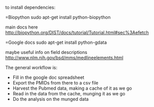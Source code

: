 
to install dependencies:

=Biopython
sudo apt-get install python-biopython

main docs here
http://biopython.org/DIST/docs/tutorial/Tutorial.html#sec%3Aefetch

=Google docs
sudo apt-get install python-gdata



maybe useful info on field descriptions
http://www.nlm.nih.gov/bsd/mms/medlineelements.html

The general workflow is:
- Fill in the google doc spreadsheet
- Export the PMIDs from there to a csv file
- Harvest the Pubmed data, making a cache of it as we go
- Read in the data from the cache, munging it as we go
- Do the analysis on the munged data
